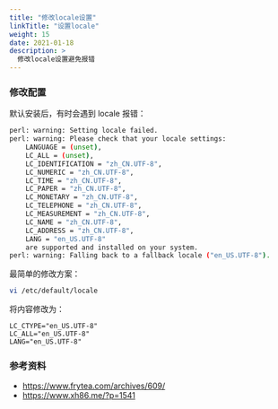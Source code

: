 ```yaml
---
title: "修改locale设置"
linkTitle: "设置locale"
weight: 15
date: 2021-01-18
description: >
  修改locale设置避免报错
---
```


### 修改配置

默认安装后，有时会遇到 locale 报错：

```bash
perl: warning: Setting locale failed.
perl: warning: Please check that your locale settings:
	LANGUAGE = (unset),
	LC_ALL = (unset),
	LC_IDENTIFICATION = "zh_CN.UTF-8",
	LC_NUMERIC = "zh_CN.UTF-8",
	LC_TIME = "zh_CN.UTF-8",
	LC_PAPER = "zh_CN.UTF-8",
	LC_MONETARY = "zh_CN.UTF-8",
	LC_TELEPHONE = "zh_CN.UTF-8",
	LC_MEASUREMENT = "zh_CN.UTF-8",
	LC_NAME = "zh_CN.UTF-8",
	LC_ADDRESS = "zh_CN.UTF-8",
	LANG = "en_US.UTF-8"
    are supported and installed on your system.
perl: warning: Falling back to a fallback locale ("en_US.UTF-8").
```

最简单的修改方案：

```bash
vi /etc/default/locale
```

将内容修改为：

```properties
LC_CTYPE="en_US.UTF-8"
LC_ALL="en_US.UTF-8"
LANG="en_US.UTF-8"
```

### 参考资料

- https://www.frytea.com/archives/609/
- https://www.xh86.me/?p=1541